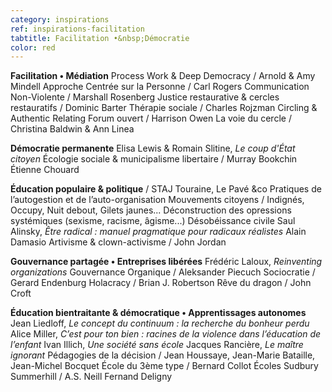 ```yaml
---
category: inspirations
ref: inspirations-facilitation
tabtitle: Facilitation •&nbsp;Démocratie
color: red
---
```


**Facilitation • Médiation**
Process Work & Deep Democracy / Arnold & Amy Mindell
Approche Centrée sur la Personne / Carl Rogers
Communication Non-Violente / Marshall Rosenberg
Justice restaurative & cercles restauratifs / Dominic Barter
Thérapie sociale / Charles Rojzman
Circling & Authentic Relating
Forum ouvert / Harrison Owen
La voie du cercle / Christina Baldwin & Ann Linea

**Démocratie permanente**
Elisa Lewis & Romain Slitine, *Le coup d'État citoyen*
Écologie sociale & municipalisme libertaire / Murray Bookchin
Étienne Chouard

**Éducation populaire & politique** / STAJ Touraine, Le Pavé &co
Pratiques de l’autogestion et de l’auto-organisation
Mouvements citoyens / Indignés, Occupy, Nuit debout, Gilets jaunes...
Déconstruction des opressions systémiques (sexisme, racisme, âgisme...)
Désobéissance civile
Saul Alinsky, *Être radical&nbsp;: manuel pragmatique pour radicaux réalistes*
Alain Damasio
Artivisme & clown-activisme / John Jordan

**Gouvernance partagée • Entreprises libérées**
Frédéric Laloux, *Reinventing organizations*
Gouvernance Organique / Aleksander Piecuch
Sociocratie / Gerard Endenburg
Holacracy / Brian J. Robertson
Rêve du dragon / John Croft

**Éducation bientraitante & démocratique • Apprentissages autonomes**
Jean Liedloff, *Le concept du continuum&nbsp;: la recherche du bonheur perdu*
Alice Miller, *C’est pour ton bien&nbsp;: racines de la violence dans l’éducation de l’enfant*
Ivan Illich, *Une société sans école*
Jacques Rancière, *Le maître ignorant*
Pédagogies de la décision / Jean Houssaye, Jean-Marie Bataille, Jean-Michel Bocquet
École du 3ème type / Bernard Collot
Écoles Sudbury
Summerhill / A.S. Neill
Fernand Deligny
